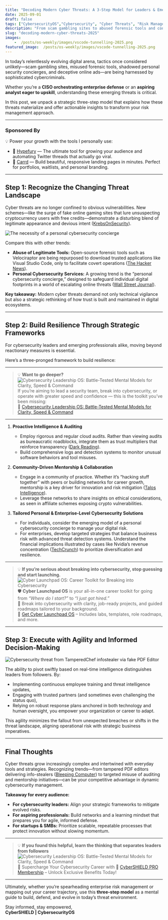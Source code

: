 ```yaml
---
title: "Decoding Modern Cyber Threats: A 3-Step Model for Leaders & Emerging Professionals"
date: 2025-09-01
draft: false
tags: ["CybersecurityOS","Cybersecurity", "Cyber Threats", "Risk Management", "Frameworks", "Career Development"]
description: "From scam gambling sites to abused forensic tools and concierge cybersecurity services, discover a 3-step model for leaders and aspiring professionals to build resilience against modern cyber threats."
slug: "decoding-modern-cyber-threats-2025"
images:
    -  /posts/os-weekly/images/vscode-tunnelling-2025.png
featured_image:  /posts/os-weekly/images/vscode-tunnelling-2025.png
---
```

In today’s relentlessly evolving digital arena, tactics once considered unlikely—scam gambling sites, misused forensic tools, shadowed personal security concierges, and deceptive online ads—are being harnessed by sophisticated cybercriminals.  

Whether you’re a **CISO orchestrating enterprise defense** or an **aspiring analyst eager to upskill**, understanding these emerging threats is critical.

In this post, we unpack a strategic three-step model that explains how these threats materialize and offer actionable insights to transform your risk management approach.  

---

### Sponsored By

💡 Power your growth with the tools I personally use:  

- 🚀 [Hypefury](https://hypefury.com/?via=trilltayo) — The ultimate tool for growing your audience and automating Twitter threads that actually go viral.  
- 🎨 [Carrd](https://try.carrd.co/trilltayo) — Build beautiful, responsive landing pages in minutes. Perfect for portfolios, waitlists, and personal branding.  

---

## Step 1: Recognize the Changing Threat Landscape  

Cyber threats are no longer confined to obvious vulnerabilities. New schemes—like the surge of fake online gaming sites that lure unsuspecting cryptocurrency users with free credits—demonstrate a disturbing blend of legitimate appearance and devious intent ([KrebsOnSecurity](https://krebsonsecurity.com/2025/08/affiliates-flock-to-soulless-scam-gambling-machine/)).

![The necessity of a personal cybersecurity concierge](/posts/os-weekly/images/person-cyber-2025.png)

Compare this with other trends:  

- **Abuse of Legitimate Tools:** Open-source forensic tools such as Velociraptor are being repurposed to download trusted applications like Visual Studio Code, only to facilitate covert operations ([The Hacker News](https://thehackernews.com/2025/08/attackers-abuse-velociraptor-forensic.html)).  
- **Personal Cybersecurity Services:** A growing trend is the “personal cybersecurity concierge,” designed to safeguard individual digital footprints in a world of escalating online threats ([Wall Street Journal](https://www.wsj.com/tech/cybersecurity/personal-cybersecurity-concierge-b6c1561c)).  

**Key takeaway:** Modern cyber threats demand not only technical vigilance but also a strategic rethinking of how trust is built and maintained in digital ecosystems.  

---

## Step 2: Build Resilience Through Strategic Frameworks  

For cybersecurity leaders and emerging professionals alike, moving beyond reactionary measures is essential.

Here’s a three-pronged framework to build resilience:  

---
> 💡 **Want to go deeper?**
> ![Cybersecurity Leadership OS: Battle-Tested Mental Models for Clarity, Speed & Command](/posts/os-weekly/images/leadershipos.png)
> If you’re aiming to lead a security team, break into cybersecurity, or operate with greater speed and confidence — this is the toolkit you’ve been missing:  
> 🔗 [Cybersecurity Leadership OS: Battle-Tested Mental Models for Clarity, Speed & Command](http://store.cybersecurityos.net/l/cybersecurity-leadership-os)
---

1. **Proactive Intelligence & Auditing**  
   - Employ rigorous and regular cloud audits. Rather than viewing audits as bureaucratic roadblocks, integrate them as trust multipliers that reinforce transparency ([Dark Reading](https://www.darkreading.com/cybersecurity-operations/audit-speed-bump-cloud-co-pilot)).  
   - Build comprehensive logs and detection systems to monitor unusual software behaviors and tool misuses.  

2. **Community-Driven Mentorship & Collaboration**  
   - Engage in a community of practice. Whether it’s “hacking stuff together” with peers or building networks for career growth, mentorship is a key driver for innovation and risk mitigation ([Talos Intelligence](https://blog.talosintelligence.com/link-up-lift-up-level-up/)).  
   - Leverage these networks to share insights on ethical considerations, as seen in affiliate schemes exposing crypto vulnerabilities.  

3. **Tailored Personal & Enterprise-Level Cybersecurity Solutions**  
   - For individuals, consider the emerging model of a personal cybersecurity concierge to manage your digital risk.  
   - For enterprises, develop targeted strategies that balance business risk with advanced threat detection systems. Understand the financial implications illustrated by cases like Nvidia’s revenue concentration ([TechCrunch](https://techcrunch.com/2025/08/30/nvidia-says-two-mystery-customers-accounted-for-39-of-q2-revenue/)) to prioritize diversification and resilience.  

---
> 💡 **If you’re serious about breaking into cybersecurity, stop guessing and start launching.**  
> ![Cyber Launchpad OS: Career Toolkit for Breaking into Cybersecurity](/posts/os-weekly/images/launch-os.png)  
> 🛡️ **Cyber Launchpad OS** is your all-in-one career toolkit for going from *“Where do I start?”* to *“I just got hired.”*  
> 🚀 Break into cybersecurity with clarity, job-ready projects, and guided roadmaps tailored to your background.  
> 🔗 [Get Cyber Launchpad OS](https://cybersecurityos.gumroad.com/l/cyber-launchpad-os) – Includes labs, templates, role roadmaps, and more.  
---

## Step 3: Execute with Agility and Informed Decision-Making  

![Cybersecurity threat from TamperedChef infostealer via fake PDF Editor](/posts/os-weekly/images/tamper-pdf.png)

The ability to pivot swiftly based on real-time intelligence distinguishes leaders from followers. By:  

- Implementing continuous employee training and threat intelligence updates,  
- Engaging with trusted partners (and sometimes even challenging the status quo),  
- Relying on robust response plans anchored in both technology and human oversight, you empower your organization or career to adapt.

This agility minimizes the fallout from unexpected breaches or shifts in the threat landscape, aligning operational risk with strategic business imperatives.  

---

## Final Thoughts

Cyber threats grow increasingly complex and intertwined with everyday tools and strategies. Recognizing trends—from tampered PDF editors delivering info-stealers ([Bleeping Computer](https://www.bleepingcomputer.com/news/security/tamperedchef-infostealer-delivered-through-fraudulent-pdf-editor/)) to targeted misuse of auditing and mentorship initiatives—can be your competitive advantage in dynamic cybersecurity management.  

**Takeaway for every audience:**  

- **For cybersecurity leaders:** Align your strategic frameworks to mitigate evolved risks.  
- **For aspiring professionals:** Build networks and a learning mindset that prepares you for agile, informed defense.  
- **For startups & SMBs:** Prioritize scalable, repeatable processes that protect innovation without slowing momentum.  

---
> 💡 **If you found this helpful, learn the thinking that separates leaders from followers**
> ![Cybersecurity Leadership OS: Battle-Tested Mental Models for Clarity, Speed & Command](/posts/os-weekly/images/pro-os.png)
> 🚀 Supercharge Your Cybersecurity Career with 🔗 [CyberSHIELD PRO Membership](https://cybersecurityos.gumroad.com/l/cybershield-membership) – Unlock Exclusive Benefits Today!  
---

Ultimately, whether you’re spearheading enterprise risk management or mapping out your career trajectory, use this **three-step model** as a mental guide to build, defend, and evolve in today’s threat environment.  

Stay informed, stay empowered,  
**CyberSHIELD | CybersecurityOS**
